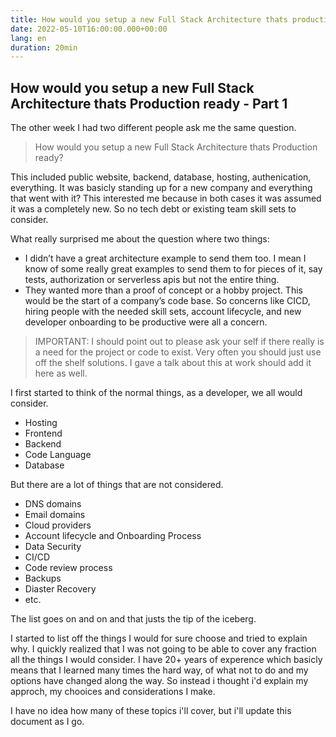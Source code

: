 ```yaml
---
title: How would you setup a new Full Stack Architecture thats production ready - Part 1
date: 2022-05-10T16:00:00.000+00:00
lang: en
duration: 20min
---
```


## How would you setup a new Full Stack Architecture thats Production ready - Part 1

The other week I had two different people ask me the same question.

> How would you setup a new Full Stack Architecture thats Production ready?

This included public website, backend, database, hosting, authenication, everything. It was basicly standing up for a new company and everything that went with it? This interested me because in both cases it was assumed it was a completely new. So no tech debt or existing team skill sets to consider.

What really surprised me about the question where two things:

- I didn’t have a great architecture example to send them too. I mean I know of some really great examples to send them to for pieces of it, say tests, authorization or serverless apis but not the entire thing.
- They wanted more than a proof of concept or a hobby project. This would be the start of a company’s code base. So concerns like CICD, hiring people with the needed skill sets,  account lifecycle, and new developer onboarding to be productive were all a concern.

> IMPORTANT: I should point out to please ask your self if there really is a need for the project or code to exist. Very often you should just use off the shelf solutions. I gave a talk about this at work should add it here as well.

I first started to think of the normal things, as a developer, we all would consider.

- Hosting
- Frontend
- Backend
- Code Language
- Database

But there are a lot of things that are not considered.

- DNS domains
- Email domains
- Cloud providers
- Account lifecycle and Onboarding Process
- Data Security
- CI/CD
- Code review process
- Backups
- Diaster Recovery
- etc.

The list goes on and on and that justs the tip of the iceberg.

I started to list off the things I would for sure choose and tried to explain why. I quickly realized that I was not going to be able to cover any fraction all the things I would consider. I have 20+ years of experence which basicly means that I learned many times the hard way, of what not to do and my options have changed along the way.  So instead i thought i'd explain my approch, my chooices and considerations I make.

I have no idea how many of these topics i'll cover, but i'll update this document as I go.
